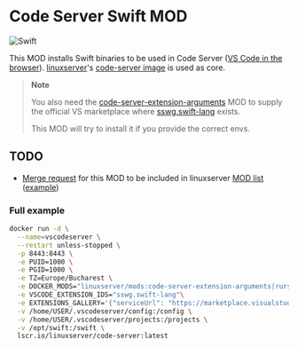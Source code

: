 # Code Server Swift MOD

![Swift](https://i.imgur.com/1fpf5HJ.png)

This MOD installs Swift binaries to be used in Code Server ([VS Code in the browser](https://github.com/coder/code-server)).
[linuxserver](https://www.linuxserver.io/)'s [code-server image](https://hub.docker.com/r/linuxserver/code-server) is used as core.

> **Note** 
>
> You also need the [code-server-extension-arguments](https://github.com/linuxserver/docker-mods/tree/code-server-extension-arguments) MOD to supply the official VS marketplace where [sswg.swift-lang](https://marketplace.visualstudio.com/items?itemName=sswg.swift-lang) exists. 
> 
> This MOD will try to install it if you provide the correct envs.

## TODO
- [Merge request](https://github.com/linuxserver/docker-mods/tree/template) for this MOD to be included in linuxserver [MOD list](https://mods.linuxserver.io/?mod=code-server) ([example](https://github.com/linuxserver/docker-mods/pull/538))

### Full example
```sh
docker run -d \
  --name=vscodeserver \
  --restart unless-stopped \
  -p 8443:8443 \
  -e PUID=1000 \
  -e PGID=1000 \
  -e TZ=Europe/Bucharest \
  -e DOCKER_MODS="linuxserver/mods:code-server-extension-arguments|rursache/vscode-swift-linuxserver-mod" \
  -e VSCODE_EXTENSION_IDS="sswg.swift-lang"\
  -e EXTENSIONS_GALLERY='{"serviceUrl": "https://marketplace.visualstudio.com/_apis/public/gallery", "cacheUrl": "https://vscode.blob.core.windows.net/gallery/index", "itemUrl": "https://marketplace.visualstudio.com/items"}' \
  -v /home/USER/.vscodeserver/config:/config \
  -v /home/USER/.vscodeserver/projects:/projects \
  -v /opt/swift:/swift \
  lscr.io/linuxserver/code-server:latest
```
